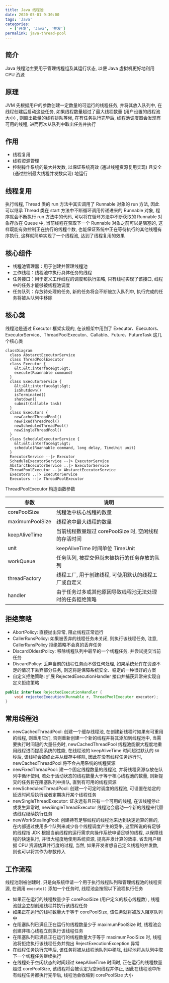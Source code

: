 ```yaml
---
title: Java 线程池
date: 2020-05-01 9:30:00
tags: 'Java'
categories:
  - ['开发', 'Java', '并发']
permalink: java-thread-pool
---
```


## 简介

Java 线程池主要用于管理线程组及其运行状态, 以便 Java 虚拟机更好地利用 CPU 资源

## 原理

JVM 先根据用户的参数创建一定数量的可运行的线程任务, 并将其放入队列中, 在线程创建后启动这些任务, 如果线程数量超过了最大线程数量 (用户设置的线程池大小) , 则超出数量的线程排队等候, 在有任务执行完毕后, 线程池调度器会发现有可用的线程, 进而再次从队列中取出任务并执行

## 作用

- 线程复用
- 线程资源管理
- 控制操作系统的最大并发数, 以保证系统高效 (通过线程资源复用实现) 且安全 (通过控制最大线程并发数实现) 地运行

<!-- more -->

## 线程复用

执行线程, Thread 类的 run 方法中其实调用了 Runnable 对象的 run 方法, 因此可以继承 Thread 类在 start 方法中不断循环调用传递进来的 Runnable 对象, 程序就会不断执行 run 方法中的代码, 可以将在循环方法中不断获取的 Runnable 对象存放在 Queue 中, 当前线程在获取下一个 Runnable 对象之前可以是阻塞的, 这样既能有效控制正在执行的线程个数, 也能保证系统中正在等待执行的其他线程有序执行, 这样就简单实现了一个线程池, 达到了线程复用的效果

## 核心组件

- 线程池管理器：用于创建并管理线程池
- 工作线程：线程池中执行具体任务的线程
- 任务接口：用于定义工作线程的调度和执行策略, 只有线程实现了该接口, 线程中的任务才能够被线程池调度
- 任务队列：存放待处理的任务, 新的任务将会不断被加入队列中, 执行完成的任务将被从队列中移除

## 核心类

线程池是通过 Executor 框架实现的, 在该框架中用到了 Executor、Executors、ExecutorService、ThreadPoolExecutor、Callable、Future、FutureTask 这几个核心类

```mermaid
classDiagram
  class AbstarctEcecutorService
  class ThreadPoolExecutor
  class Executor {
    &lt;&lt;interface&gt;&gt;
    execute(Ruannable command)
  }
  class ExecutorService {
    &lt;&lt;interface&gt;&gt;
    isShutdown()
    isTerminated()
    shutdown()
    submit(Callable task)
  }
  class Executors {
    newCachedThreadPool()
    newFixedThreadPool()
    newScheduledThreadPool()
    newSingleThreadPool()
  }
  class ScheduleExecutorService {
    &lt;&lt;interface&gt;&gt;
    schedule(Ruannable command, long delay, TimeUnit unit)
  }
  ExecutorService --|> Executor
  ScheduleExecutorService --|> ExecutorService
  AbstarctEcecutorService ..|> ExecutorService
  ThreadPoolExecutor --|> AbstarctEcecutorService
  Executors ..|> ExecutorService
  Executors --|> ThreadPoolExecutor
```

ThreadPoolExecutor 构造函数参数

| 参数 | 说明 |
| -- | -- |
| corePoolSize | 线程池中核心线程的数量 |
| maximumPoolSize | 线程池中最大线程的数量 |
| keepAliveTime | 当前线程数量超过 corePoolSize 时, 空闲线程的存活时间 |
| unit | keepAliveTime 时间单位 TimeUnit |
| workQueue | 任务队列, 被提交但尚未被执行的任务存放的队列 |
| threadFactory | 线程工厂, 用于创建线程, 可使用默认的线程工厂或自定义 |
| handler | 由于任务过多或其他原因导致线程池无法处理时的任务拒绝策略 |

## 拒绝策略

- AbortPolicy: 直接抛出异常, 阻止线程正常运行
- CallerRunsPolicy: 如果被丢弃的线程任务未关闭, 则执行该线程任务, 注意, CallerRunsPolicy 拒绝策略不会真的丢弃任务
- DiscardOldestPolicy: 移除线程队列中最早的一个线程任务, 并尝试提交当前任务
- DiscardPolicy: 丢弃当前的线程任务而不做任何处理, 如果系统允许在资源不足的情况下丢弃部分任务, 则这将是保障系统安全、稳定的一种很好的方案
- 自定义拒绝策略: 扩展 RejectedExecutionHandler 接口并捕获异常来实现自定义拒绝策略

```java
public interface RejectedExecutionHandler {
    void rejectedExecution(Runnable r, ThreadPoolExecutor executor);
}
```

## 常用线程池

- newCachedThreadPool: 创建一个缓存线程池, 在创建新线程时如果有可重用的线程, 则重用它们, 否则重新创建一个新的线程并将其添加到线程池中, 当需要执行时间短的大量任务时, newCachedThreadPool 线程池能很大程度地重用线程进而提高系统的性能, 在线程池的 keepAliveTime 时间超过默认的 `60` 秒后, 该线程会被终止并从缓存中移除, 因此在没有线程任务运行时, newCachedThreadPool 将不会占用系统的线程资源
- newFixedThreadPool: 建一个固定线程数量的线程池, 并将线程资源存放在队列中循环使用, 若处于活动状态的线程数量大于等于核心线程池的数量, 则新提交的任务将在阻塞队列中排队, 直到有可用的线程资源
- newScheduledThreadPool: 创建一个可定时调度的线程池, 可设置在给定的延迟时间后执行或者定期执行某个线程任务
- newSingleThreadExecutor: 证永远有且只有一个可用的线程, 在该线程停止或发生异常时, newSingleThreadExecutor 线程池会启动一个新的线程来代替该线程继续执行任务
- newWorkStealingPool: 创建持有足够线程的线程池来达到快速运算的目的, 在内部通过使用多个队列来减少各个线程调度产生的竞争, 这里所说的有足够的线程指 JDK 根据当前线程的运行需求向操作系统申请足够的线程, 以保障线程的快速执行, 并很大程度地使用系统资源, 提高并发计算的效率, 省去用户根据 CPU 资源估算并行度的过程, 当然, 如果开发者想自己定义线程的并发数, 则也可以将其作为参数传入

## 工作流程

线程池刚被创建时, 只是向系统申请一个用于执行线程队列和管理线程池的线程资源, 在调用 `execute()` 添加一个任务时, 线程池会按照以下流程执行任务

- 如果正在运行的线程数量少于 corePoolSize (用户定义的核心线程数) , 线程池就会立刻创建线程并执行该线程任务
- 如果正在运行的线程数量大于等于 corePoolSize, 该任务就将被放入阻塞队列中
- 在阻塞队列已满且正在运行的线程数量少于 maximumPoolSize 时, 线程池会创建非核心线程立刻执行该线程任务
- 在阻塞队列已满且正在运行的线程数量大于等于 maximumPoolSize 时, 线程池将拒绝执行该线程任务并抛出 RejectExecutionException 异常
- 在线程任务执行完毕后, 该任务将被从线程池队列中移除, 线程池将从队列中取下一个线程任务继续执行
- 在线程处于空闲状态的时间超过 keepAliveTime 时间时, 正在运行的线程数量超过 corePoolSize, 该线程将会被认定为空闲线程并停止, 因此在线程池中所有线程任务都执行完毕后, 线程池会收缩到 corePoolSize 大小
